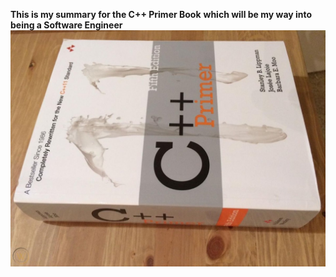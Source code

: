 **This is my summary for the C++ Primer Book**
**which will be my way into being a Software Engineer**
![Alt text](./PrimerC++.jpg)
